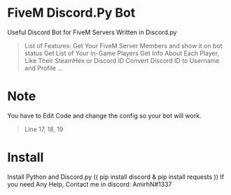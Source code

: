 # FiveM Discord.Py Bot 
Useful Discord Bot for FiveM Servers Written in Discord.py
> List of Features:
> Get Your FiveM Server Members and show it on bot status
> Get List of Your In-Game Players
> Get Info About Each Player, Like Their SteamHex or Discord ID
> Convert Discord ID to Username and Profile
> ...

# Note
You have to Edit Code and change the config so your bot will work.
> Line 17, 18, 19

# Install
Install Python and Discord.py (( pip install discord & pip install requests ))
If you need Any Help, Contact me in discord: AmirhN#1337

